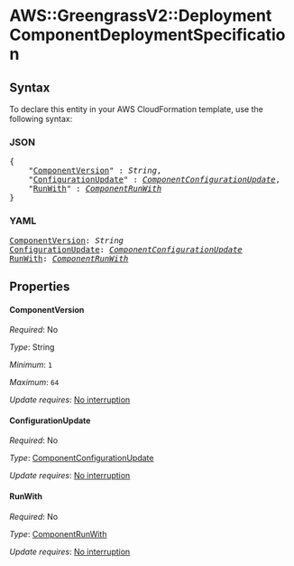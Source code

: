 # AWS::GreengrassV2::Deployment ComponentDeploymentSpecification

## Syntax

To declare this entity in your AWS CloudFormation template, use the following syntax:

### JSON

<pre>
{
    "<a href="#componentversion" title="ComponentVersion">ComponentVersion</a>" : <i>String</i>,
    "<a href="#configurationupdate" title="ConfigurationUpdate">ConfigurationUpdate</a>" : <i><a href="componentconfigurationupdate.md">ComponentConfigurationUpdate</a></i>,
    "<a href="#runwith" title="RunWith">RunWith</a>" : <i><a href="componentrunwith.md">ComponentRunWith</a></i>
}
</pre>

### YAML

<pre>
<a href="#componentversion" title="ComponentVersion">ComponentVersion</a>: <i>String</i>
<a href="#configurationupdate" title="ConfigurationUpdate">ConfigurationUpdate</a>: <i><a href="componentconfigurationupdate.md">ComponentConfigurationUpdate</a></i>
<a href="#runwith" title="RunWith">RunWith</a>: <i><a href="componentrunwith.md">ComponentRunWith</a></i>
</pre>

## Properties

#### ComponentVersion

_Required_: No

_Type_: String

_Minimum_: <code>1</code>

_Maximum_: <code>64</code>

_Update requires_: [No interruption](https://docs.aws.amazon.com/AWSCloudFormation/latest/UserGuide/using-cfn-updating-stacks-update-behaviors.html#update-no-interrupt)

#### ConfigurationUpdate

_Required_: No

_Type_: <a href="componentconfigurationupdate.md">ComponentConfigurationUpdate</a>

_Update requires_: [No interruption](https://docs.aws.amazon.com/AWSCloudFormation/latest/UserGuide/using-cfn-updating-stacks-update-behaviors.html#update-no-interrupt)

#### RunWith

_Required_: No

_Type_: <a href="componentrunwith.md">ComponentRunWith</a>

_Update requires_: [No interruption](https://docs.aws.amazon.com/AWSCloudFormation/latest/UserGuide/using-cfn-updating-stacks-update-behaviors.html#update-no-interrupt)
